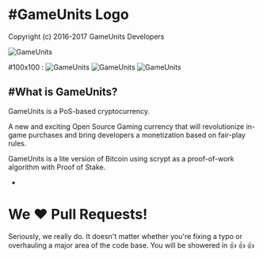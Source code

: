 #GameUnits Logo
================================
Copyright (c) 2016-2017 GameUnits Developers<br>

![GameUnits](https://raw.githubusercontent.com/gameunits/gameunits-logos/master/logo.png)

#100x100 :
![GameUnits](https://raw.githubusercontent.com/gameunits/gameunits-logos/master/100x100-black.png)
![GameUnits](https://raw.githubusercontent.com/gameunits/gameunits-logos/master/100x100-grey.png)
![GameUnits](https://raw.githubusercontent.com/gameunits/gameunits-logos/master/100x100-lady.png)

#What is GameUnits?
----------------
GameUnits is a PoS-based cryptocurrency.

A new and exciting Open Source Gaming currency that will revolutionize in-game purchases and bring developers a monetization based on fair-play rules.

GameUnits is a lite version of Bitcoin using scrypt as a proof-of-work algorithm with Proof of Stake.

-

# We :heart: Pull Requests!
Seriously, we really do.  It doesn't matter whether you're fixing a typo or overhauling a major area of the code base.  You will be showered in :thumbsup: :thumbsup: :thumbsup:<br>
